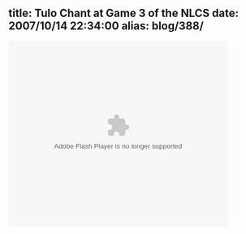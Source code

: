 title: Tulo Chant at Game 3 of the NLCS
date: 2007/10/14 22:34:00
alias: blog/388/
---
<div class="wlWriterEditableSmartContent" id="scid:5737277B-5D6D-4f48-ABFC-DD9C333F4C5D:88e51eda-5667-47b6-9639-a4a54d8c6913" style="padding-right: 0px; display: inline; padding-left: 0px; float: none; padding-bottom: 0px; margin: 0px; padding-top: 0px">

<div><embed src="http://images.video.msn.com/flash/soapbox1_1.swf" quality="high" width="432" height="364" wmode="transparent" type="application/x-shockwave-flash" pluginspage="http://macromedia.com/go/getflashplayer" flashvars="c=v&amp;v=f3498a55-db5c-41d0-baee-35c8e4b5d9f8&amp;from=writer&amp;mkt=en-US"></div>

</div>